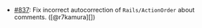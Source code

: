 * [#837](https://github.com/rubocop/rubocop-rails/pull/837): Fix incorrect autocorrection of `Rails/ActionOrder` about comments. ([@r7kamura][])
